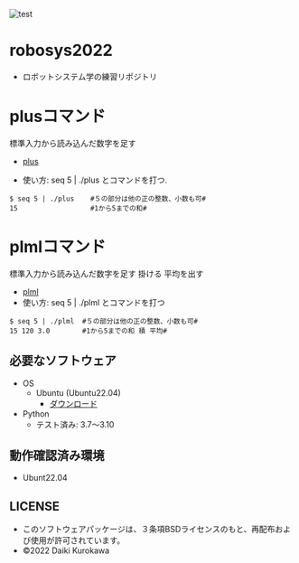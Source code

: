 ![test](https://github.com/21C1043kurokawa/robosys2022/actions/workflows/test.yml/badge.svg)
# robosys2022
* ロボットシステム学の練習リポジトリ
# plusコマンド
標準入力から読み込んだ数字を足す  

* [plus](https://github.com/21C1043kurokawa/robosys2022/blob/main/plus)




* 使い方:
seq 5 | ./plus
とコマンドを打つ.
```
$ seq 5 | ./plus    #５の部分は他の正の整数、小数も可#
15                  #1から5までの和#
```
# plmlコマンド
標準入力から読み込んだ数字を足す 掛ける 平均を出す
* [plml](https://github.com/21C1043kurokawa/robosys2022/blob/main/plml)
* 使い方:
 seq 5 | ./plml とコマンドを打つ
```
$ seq 5 | ./plml  #５の部分は他の正の整数、小数も可#
15 120 3.0        #1から5までの和 積 平均#
```

## 必要なソフトウェア
* OS
  * Ubuntu (Ubuntu22.04)
    * [ダウンロード](https://jp.ubuntu.com/download)
* Python
  * テスト済み: 3.7〜3.10
## 動作確認済み環境
* Ubunt22.04

## LICENSE
* このソフトウェアパッケージは、３条項BSDライセンスのもと、再配布および使用が許可されています。
* ©2022 Daiki Kurokawa
